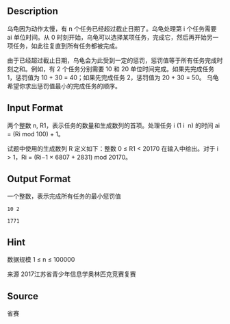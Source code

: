 ## Description

乌龟因为动作太慢，有 n 个任务已经超过截止日期了。乌龟处理第 i 个任务需要 ai 单位时间。从 0 时刻开始，乌龟可以选择某项任务，完成它，然后再开始另一项任务，如此往复直到所有任务都被完成。
 
由于已经超过截止日期，乌龟会为此受到一定的惩罚，惩罚值等于所有任务完成时刻之和。例如，有 2 个任务分别需要 10 和 20 单位时间完成。如果先完成任务 1，惩罚值为 10 + 30 = 40；如果先完成任务 2，惩罚值为 20 + 30 = 50。
乌龟希望你求出惩罚值最小的完成任务的顺序。
 

## Input Format

两个整数 n, R1，表示任务的数量和生成数列的首项。处理任务 i (1 i &nbsp;n) 的时间 ai = (Ri mod 100) + 1。 
 
试题中使用的生成数列 R 定义如下：整数 0 ≤ R1 &lt; 20170 在输入中给出。对于 i &gt; 1，Ri = (Ri−1 × 6807 + 2831) mod 20170。


## Output Format

 一个整数，表示完成所有任务的最小惩罚值 

```input1
10 2
```
```output1
1771
```
## Hint

数据规模 
1 ≤ n ≤ 100000 
 
来源 
2017江苏省青少年信息学奥林匹克竞赛复赛

## Source

省赛
